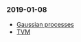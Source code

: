 
### 2019-01-08
- [Gaussian processes](https://planspace.org/20181226-gaussian_processes_are_not_so_fancy/)
- [TVM](https://sampl.cs.washington.edu/tvmconf/#about-tvmconf)
